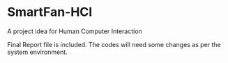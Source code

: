 # SmartFan-HCI
A project idea for Human Computer Interaction

Final Report file is included.
The codes will need some changes as per the system environment.
